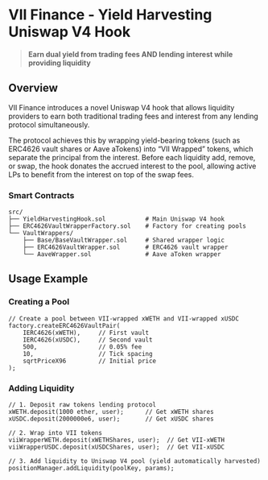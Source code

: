 # VII Finance - Yield Harvesting Uniswap V4 Hook

> **Earn dual yield from trading fees AND lending interest while providing liquidity**

## Overview

VII Finance introduces a novel Uniswap V4 hook that allows liquidity providers to earn both traditional trading fees and interest from any lending protocol simultaneously.

The protocol achieves this by wrapping yield-bearing tokens (such as ERC4626 vault shares or Aave aTokens) into “VII Wrapped” tokens, which separate the principal from the interest. Before each liquidity add, remove, or swap, the hook donates the accrued interest to the pool, allowing active LPs to benefit from the interest on top of the swap fees.

### Smart Contracts

```
src/
├── YieldHarvestingHook.sol           # Main Uniswap V4 hook
├── ERC4626VaultWrapperFactory.sol    # Factory for creating pools
└── VaultWrappers/
    ├── Base/BaseVaultWrapper.sol     # Shared wrapper logic
    ├── ERC4626VaultWrapper.sol       # ERC4626 vault wrapper
    └── AaveWrapper.sol               # Aave aToken wrapper
```

## Usage Example

### Creating a Pool

```solidity
// Create a pool between VII-wrapped xWETH and VII-wrapped xUSDC
factory.createERC4626VaultPair(
    IERC4626(xWETH),     // First vault
    IERC4626(xUSDC),     // Second vault
    500,                 // 0.05% fee
    10,                  // Tick spacing
    sqrtPriceX96         // Initial price
);
```

### Adding Liquidity

```solidity
// 1. Deposit raw tokens lending protocol
xWETH.deposit(1000 ether, user);      // Get xWETH shares
xUSDC.deposit(2000000e6, user);       // Get xUSDC shares

// 2. Wrap into VII tokens
viiWrapperWETH.deposit(xWETHShares, user);  // Get VII-xWETH
viiWrapperUSDC.deposit(xUSDCShares, user);  // Get VII-xUSDC

// 3. Add liquidity to Uniswap V4 pool (yield automatically harvested)
positionManager.addLiquidity(poolKey, params);
```
